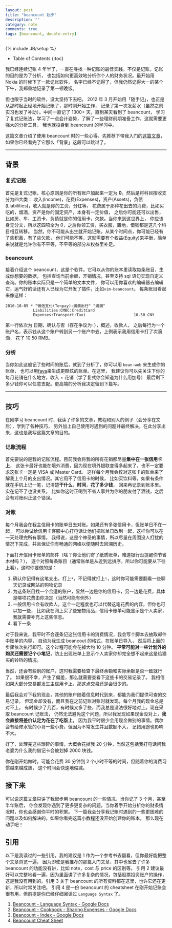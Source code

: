 ```yaml
---
layout: post
title: "beancount 起步"
description: ""
category: note
comments: true
tags: [beancount, double-entry]
---
```

{% include JB/setup %}

* Table of Contents
{:toc}

我已经连续记账 4 年半了，一直在寻找一种记账的最佳实践。不仅是记账，记账的目的是为了分析，
也包括如何更高效地分析你个人的财务状况。最开始用 Nokia 的时候下了一款记账软件，
名字已经不记得了，但我仍然记得大一的某个下午，我郑重地记录了第一顿晚饭。
<!--more-->
但也限于当时的软件，没太坚持下去吧。
2012 年 3 月开始用「随手记」，也正是从那时起正经地开始记账了，那时刚开始工作，
记录了第一次发薪水（虽然之前实习也发了补助）。中间一直记了 1300+ 天，直到某天看到了 beancount，
学习了复式记账法，学习了一点会计姿势，了解了一些理财前期准备工作，这就需要更强大的分析工具，
我也就投身到 beancount 的学习中。

这篇文章介绍了使用 beancount 时的一些心得，先推荐下带我入门的[这篇文章](https://wzyboy.im/post/1063.html)，
如果你已经看完了它那么「背景」这段可以跳过了。

---

## 背景

### 复式记账
首先是复式记账，核心原则是你的所有账户加起来一定为 **0**。然后是将科目按收支分为四大类：
收入(Income)，花费(Expenses)，资产(Assets)，负债(Liabilities)，收入就是你的工资，分红等，
花费属于那种花出去的消费，比如买吃的，烟酒，资产是你的固定资产，本身有一定价值，
之后你可能还可以出售，比如房、车、工资卡，负债就是你的信用卡，欠款。当你来到这世界上，
你应该身无分文，所以这四项全为 0，之后你领工资，买衣服，置地，借钱都是这几个科目相互转移。
当然，你不可能从出生就开始记账，从某个时间点，你可能已经有了些积蓄，有了些欠款，
他们可能不等，这就需要有个权益(Equity)来平衡，简单来说就是允许你有不平等，不平等的部分从权益里补足。

### beancount
接着介绍这个 beancount，这是个软件。它可以从你的账本里读取每条账目，生成你想要的数据，
包括查询当前余额，开销情况，甚至支持 sql 语句实现自定义查询。你的账本实际只是一个简单的文本文件，
你可以用你喜欢的编辑器去编辑它，运气好的话还有人已经为它开发了插件，比如`vim-beancount`。
每条账目看起来像这样：

```
2016-10-05 * "微信支付(Tenpay):滴滴出行" "滴滴"
            Liabilities:CMBC:CreditCard
            Expenses:Transport:Taxi                     10.50 CNY
```
第一行依次为 日期，确认与否（存在争议为`!`），概述，收款人，
之后每行为一个账户名，表示钱从这个账户转到另一个账户中去，上例表示我用信用卡打了次滴滴，
花了 10.50 RMB。

### 分析
当你如此这般记了些时间的账后，就到了分析了，你可以用 `bean-web` 来生成你的账单，
也可以用[fava](https://github.com/aumayr/fava)来生成更酷炫的账单。在这里，
我建议你可以先关注下你的每月花销在什么地方，收入 + 花销（学了复式你会知道为什么用加号）
最后剩下多少钱你可以任意支配。更高端的分析我决定留到下篇写。

---

## 技巧
在刚学习 beancount 时，我读了许多的文章，教程和别人的例子（会分享在文后），学到了各种技巧，
另外加上自己使用时遇到的问题并最终解决，在此分享出来，这也是我写这篇文章的目的。

### 记账流程
首先要说的是我的记账流程。目前我会将我的所有花销都尽量**集中在一张信用卡上**，
这张卡最好也能在境外消费，因为现在境外银联变得多起来了，也不一定要求这张卡一定是 VISA 或 Master Card。
这样每个月我会校对这张卡的账单来了解我上个月的支出情况。其它用不了信用卡的时候，
比如买饮料等，如果有条件就在手机上记一笔，记清楚**干什么**，**时间**，**花了多少钱**，
回来再记录到账本里。实在记不了也没关系，
比如你这时正喝到不省人事并为你的朋友付了酒钱，之后会有对账纠正这个错误。

### 对账
每个月我会在我主信用卡的账单日去对账。如果还有多张信用卡，但账单日不在一起，
可以尝试给信用卡客服中心打电话让他们把账单日改到一起，这样你可以在一天处理完所有事情。
我得说，这是个神圣的事情，所以尽量在周围没人打扰的情况下完成，并且保证你有畅通的网络以便随时去回溯历史。

下面打开信用卡账单的邮件（啥？你让他们寄了纸质账单，难道银行没提醒你节省木材吗？），
逐个对照每条账目（通常账单是从近到远排序，所以你可能要从下往上看），这时你要做的是：

1. 确认你记得有这笔支出，打上`*`，不记得就打上`!`，这时你可能需要翻看一些聊天记录或网站的购物记录
1. 为这条账目找一个合适的账户，显然一边是你的信用卡，另一边是花费，具体是哪项花费由你决定（当然可能有例外）
1. 一般信用卡会有收款人，这个一定程度也可以代替这笔花费的内容，但你也可以加一些，
比如我在网上买了些宠物用品，信用卡账单可能显示是个人卖家，我就需要补充上这些信息。
1. 看下一条

对于我来说，我平时不会逐条记这张信用卡的消费情况，我会写个脚本去抽取邮件中账单的内容，
自动为我生成 beancout 的格式，在账单日导入，
然后将上面的步骤依次执行即可。这个过程可能会花掉大约 10 分钟。
**平常可能对一些计划外的购买还需要记个小笔记**，防止出现账单上显示个人卖家你却完全想不起来这是给猫买的铃铛的情况。

当然，还会有些别的账户，这时我需要检查下最终余额和实际余额是否一致就行了。
如果很不幸，产生了偏差，那么就需要查看下这些卡的交易记录了。
我相信如果大部分交易都发生主信用卡上，那这点交易还是会很少的。

最后我会对下我的现金，其他的账户随着信息时代到来，都能为我们提供可查的交易记录，
但现金却没有，而且我在之前记账对账时就发现，每个月我的现金总是对不上，
有时候少了几百，有时候又多了些，而我总是没法很好地对上。现在采取 beancount 记账法，
仍然无法避免这个问题，所以我发现如果现金没对上，**我会直接将差价认定为花在了吃饭上**，
因为我平时很少会用现金做别的事情。偶尔会有给修水管的小哥一些小费，但因为不常发生并且数额不大，
记错用途也影响不大。

好了，处理完这些琐碎的事情，大概会花掉我 20 分钟，当然这包括我打电话问我老婆为什么我的借记卡会被划掉 2000 块钱。

你在刚开始做时，可能会花费 30 分钟到 2 个小时不等的时间，但随着你的消费习惯越来越成熟，
这个时间会快速地缩减。

## 接下来
可以说这篇文章只讲了我起步用 beancount 的一些情况，当你记了 3 个月，甚至半年账后，
你会发现你遇到了更多更复杂的问题，当你着手开始分析你的财条情况时，你也会感谢你平时的积累。
下一篇我会分享我记账时遇到的一些更困难的问题以及如何解决的。如果你看完这篇小教程还没开始创建你的账本，
那么现在动手吧！

## 引用
以下是我读过的一些引用，我的建议是 1 作为一个参考书去翻看，但你最好能把整个文章浏览一遍，
因为即使是我推荐的那篇入门文章，其中也省去了许多 beancount 的功能没有讲，比如 note，cost 与 price 的区别等。
引用 2 建议最好可以完整地看一遍，因为里面讲了许多复杂的情况，包括股票投资账户的操作，
这是我没有用到的。引用 3 关于 beancount 的所有资料都在这里，也许它还在更新，所以时常关注吧。
引用 4 是一份 beancount 的 cheatsheet 在刚开始记账会很有用，但前提是你已经仔细阅读过 `Language Syntax` 了。
1. [Beancount - Language Syntax - Google Docs](https://docs.google.com/document/d/1wAMVrKIA2qtRGmoVDSUBJGmYZSygUaR0uOMW1GV3YE0/edit)
1. [Beancount - Cookbook - Sharing Expenses - Google Docs](https://docs.google.com/document/d/1FRcJqUfeAMQO6KjG94w6rF7VajMGJaFplmF1Wu0rCHY/edit)
1. [Beancount - Index - Google Docs](https://docs.google.com/document/d/1RaondTJCS_IUPBHFNdT8oqFKJjVJDsfsn6JEjBG04eA/edit)
1. [Beancount Cheat Sheet](http://furius.ca/beancount/doc/cheatsheet)
